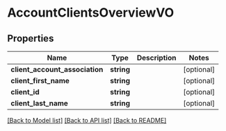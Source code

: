 # AccountClientsOverviewVO

## Properties
Name | Type | Description | Notes
------------ | ------------- | ------------- | -------------
**client_account_association** | **string** |  | [optional] 
**client_first_name** | **string** |  | [optional] 
**client_id** | **string** |  | [optional] 
**client_last_name** | **string** |  | [optional] 

[[Back to Model list]](../README.md#documentation-for-models) [[Back to API list]](../README.md#documentation-for-api-endpoints) [[Back to README]](../README.md)


